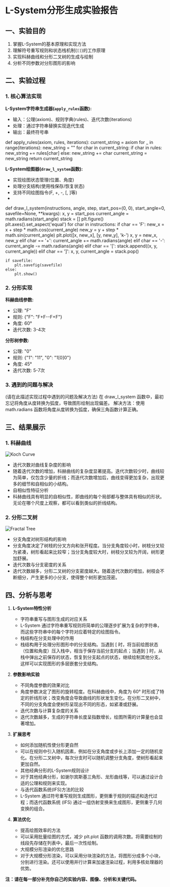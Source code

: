 # L-System分形生成实验报告

## 一、实验目的

1. 掌握L-System的基本原理和实现方法
2. 理解符号重写规则和状态栈机制(`[]`)的工作原理
3. 实现科赫曲线和分形二叉树的生成与绘制
4. 分析不同参数对分形图形的影响

## 二、实验过程

### 1. 核心算法实现

**L-System字符串生成器(`apply_rules`函数):**
- 输入：公理(axiom)、规则字典(rules)、迭代次数(iterations)
- 处理：通过字符串替换实现迭代生成
- 输出：最终符号串

def apply_rules(axiom, rules, iterations):
    current_string = axiom
    for _ in range(iterations):
        new_string = ""
        for char in current_string:
            if char in rules:
                new_string += rules[char]
            else:
                new_string += char
        current_string = new_string
    return current_string
  
**L-System绘图器(`draw_l_system`函数):**
- 实现绘图状态管理(位置、角度)
- 处理分支结构(使用栈保存/恢复状态)
- 支持不同绘图指令(F, +, -, [, ]等)
- 
 def draw_l_system(instructions, angle, step, start_pos=(0, 0), start_angle=0, savefile=None, **kwargs):
    x, y = start_pos
    current_angle = math.radians(start_angle)
    stack = []
    plt.figure()
    plt.axes().set_aspect('equal')
    for char in instructions:
        if char == 'F':
            new_x = x + step * math.cos(current_angle)
            new_y = y + step * math.sin(current_angle)
            plt.plot([x, new_x], [y, new_y], 'k-')
            x, y = new_x, new_y
        elif char == '+':
            current_angle += math.radians(angle)
        elif char == '-':
            current_angle -= math.radians(angle)
        elif char == '[':
            stack.append((x, y, current_angle))
        elif char == ']':
            x, y, current_angle = stack.pop()

    if savefile:
        plt.savefig(savefile)
    else:
        plt.show()
  
### 2. 分形实现

**科赫曲线参数:**
- 公理: "F"
- 规则: {"F": "F+F--F+F"}
- 角度: 60°
- 迭代次数: 3-4次

**分形树参数:**
- 公理: "0" 
- 规则: {"1": "11", "0": "1[0]0"}
- 角度: 45°
- 迭代次数: 5-7次

### 3. 遇到的问题与解决

(请在此描述实现过程中遇到的问题及解决方法)
在 draw_l_system 函数中，最初忘记将角度从度转换为弧度，导致图形绘制出现偏差。
解决方法：使用 math.radians 函数将角度从度转换为弧度，确保三角函数计算正确。
## 三、结果展示

### 1. 科赫曲线
![Koch Curve](l_system_koch.png)
- 迭代次数对曲线复杂度的影响
- 随着迭代次数的增加，科赫曲线的复杂度显著提高。迭代次数较少时，曲线较为简单，仅包含少量的折线；而迭代次数增加后，曲线变得更加复杂，出现更多的细节和自相似的小结构。
- 自相似性特征分析
- 科赫曲线具有明显的自相似性，即曲线的每个局部都与整体具有相似的形状。无论在哪个尺度上观察，都可以看到类似的折线结构。

### 2. 分形二叉树 
![Fractal Tree](fractal_tree.png)
- 分支角度对树形结构的影响
- 分支角度决定了树枝的分叉方向和张开程度。当分支角度较小时，树枝分叉较为紧凑，树形看起来比较窄；当分支角度较大时，树枝分叉较为开阔，树形更加舒展。
- 迭代次数与分支密度的关系
- 迭代次数越多，分形二叉树的分支密度越大。随着迭代次数的增加，树枝会不断细分，产生更多的小分支，使得整个树形更加茂密。

## 四、分析与思考

1. **L-System特性分析**
   - 字符串重写与图形生成的对应关系
   - L-System 通过字符串重写规则将简单的公理逐步扩展为复杂的字符串，而这些字符串中的每个字符对应着特定的绘图指令。
   - 栈结构在分支处理中的作用
   - 栈结构用于处理分形图形中的分支结构。当遇到 [ 时，将当前绘图状态（位置和角度）压入栈中，相当于保存当前分支的起点；当遇到 ] 时，从栈中弹出之前保存的状态，恢复到分支起点的状态，继续绘制其他分支。这样可以实现图形的多层嵌套分支结构。

2. **参数影响实验**
   - 不同角度参数的效果对比
   - 角度参数决定了图形的旋转程度。在科赫曲线中，角度为 60° 时形成了特定的折线形状；改变角度会导致曲线的形状发生变化。在分形二叉树中，不同的分支角度会使树形呈现出不同的形态，如紧凑或舒展。
   - 迭代次数与计算复杂度的关系
   - 迭代次数越多，生成的字符串长度呈指数增长，绘图所需的计算量也会显著增加。

3. **扩展思考**
   - 如何添加随机性使分形更自然
   - 可以在规则中引入随机因素，例如在分支角度或步长上添加一定的随机变化。在分形二叉树中，每次分支时可以随机调整分支角度，使树形看起来更加自然。
   - 其他经典分形的L-System规则设计
   - 对于其他经典分形，如谢尔宾斯基三角形、龙形曲线等，可以通过设计合适的公理和规则来实现。
   - 与迭代函数系统(IFS)方法的比较
   - L-System 通过符号重写规则生成图形，更侧重于规则的描述和迭代过程；而迭代函数系统 (IFS) 通过一组仿射变换来生成图形，更侧重于几何变换的组合。

4. **算法优化**
   - 提高绘图效率的方法
   - 可以采用批量绘图的方式，减少 plt.plot 函数的调用次数。将需要绘制的线段先存储在列表中，最后一次性绘制。
   - 大规模分形渲染的优化思路
   - 对于大规模分形渲染，可以采用分块渲染的方法，将图形分成多个小块，分别进行渲染。还可以使用并行计算来加速渲染过程，利用多核处理器的优势。

**注：请在每一部分补充你自己的实验内容、图像、分析和关键代码。**
